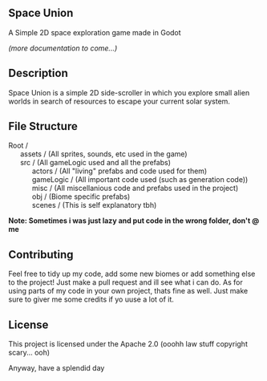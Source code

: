 ## Space Union
A Simple 2D space exploration game made in Godot 

_(more documentation to come...)_

## Description
Space Union is a simple 2D side-scroller in which you explore small alien worlds in search of resources to escape your current solar system.

## File Structure
Root /</br>
  &nbsp;&nbsp;&nbsp;&nbsp;&nbsp;&nbsp;assets / (All sprites, sounds, etc used in the game)</br>
  &nbsp;&nbsp;&nbsp;&nbsp;&nbsp;&nbsp;src / (All gameLogic used and all the prefabs)</br>
    &nbsp;&nbsp;&nbsp;&nbsp;&nbsp;&nbsp;&nbsp;&nbsp;&nbsp;&nbsp;&nbsp;&nbsp;actors / (All "living" prefabs and code used for them)</br>
    &nbsp;&nbsp;&nbsp;&nbsp;&nbsp;&nbsp;&nbsp;&nbsp;&nbsp;&nbsp;&nbsp;&nbsp;gameLogic / (All important code used (such as generation code))</br>
    &nbsp;&nbsp;&nbsp;&nbsp;&nbsp;&nbsp;&nbsp;&nbsp;&nbsp;&nbsp;&nbsp;&nbsp;misc / (All miscellanious code and prefabs used in the project)</br>
    &nbsp;&nbsp;&nbsp;&nbsp;&nbsp;&nbsp;&nbsp;&nbsp;&nbsp;&nbsp;&nbsp;&nbsp;obj / (Biome specific prefabs)</br>
    &nbsp;&nbsp;&nbsp;&nbsp;&nbsp;&nbsp;&nbsp;&nbsp;&nbsp;&nbsp;&nbsp;&nbsp;scenes / (This is self explanatory tbh)</br>

**Note: Sometimes i was just lazy and put code in the wrong folder, don't @ me**
    
## Contributing
Feel free to tidy up my code, add some new biomes or add something else to the project! Just make a pull request and ill see what i can do.
As for using parts of my code in your own project, thats fine as well. Just make sure to giver me some credits if yo uuse a lot of it.

## License
This project is licensed under the Apache 2.0 (ooohh law stuff copyright scary... ooh)

Anyway, have a splendid day
